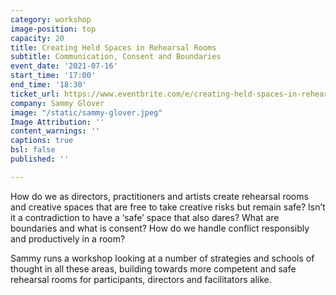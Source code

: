 ```yaml
---
category: workshop
image-position: top
capacity: 20
title: Creating Held Spaces in Rehearsal Rooms
subtitle: Communication, Consent and Boundaries
event_date: '2021-07-16'
start_time: '17:00'
end_time: '18:30'
ticket_url: https://www.eventbrite.com/e/creating-held-spaces-in-rehearsal-rooms-sammy-glover-tickets-163105644373
company: Sammy Glover
image: "/static/sammy-glover.jpeg"
Image Attribution: ''
content_warnings: ''
captions: true
bsl: false
published: ''

---
```

How do we as directors, practitioners and artists create rehearsal rooms and creative spaces that are free to take creative risks but remain safe? Isn’t it a contradiction to have a ‘safe’ space that also dares? What are boundaries and what is consent? How do we handle conflict responsibly and productively in a room? 

Sammy runs a workshop looking at a number of strategies and schools of thought in all these areas, building towards more competent and safe rehearsal rooms for participants, directors and facilitators alike.